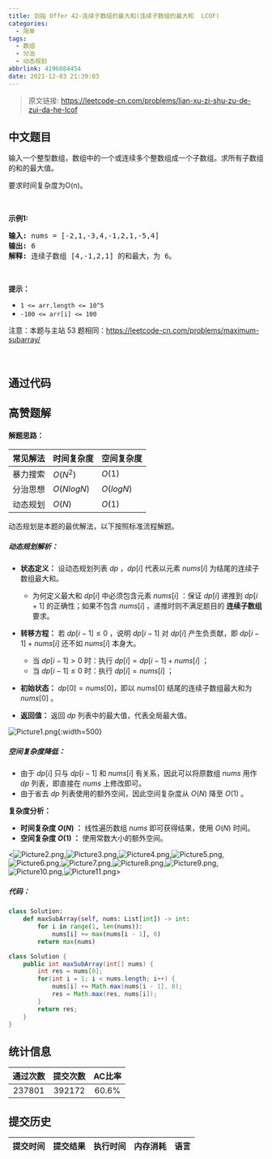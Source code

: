 ```yaml
---
title: 剑指 Offer 42-连续子数组的最大和(连续子数组的最大和  LCOF)
categories:
  - 简单
tags:
  - 数组
  - 分治
  - 动态规划
abbrlink: 4196084454
date: 2021-12-03 21:39:03
---
```


> 原文链接: https://leetcode-cn.com/problems/lian-xu-zi-shu-zu-de-zui-da-he-lcof




## 中文题目
<div><p>输入一个整型数组，数组中的一个或连续多个整数组成一个子数组。求所有子数组的和的最大值。</p>

<p>要求时间复杂度为O(n)。</p>

<p>&nbsp;</p>

<p><strong>示例1:</strong></p>

<pre><strong>输入:</strong> nums = [-2,1,-3,4,-1,2,1,-5,4]
<strong>输出:</strong> 6
<strong>解释:</strong>&nbsp;连续子数组&nbsp;[4,-1,2,1] 的和最大，为&nbsp;6。</pre>

<p>&nbsp;</p>

<p><strong>提示：</strong></p>

<ul>
	<li><code>1 &lt;=&nbsp;arr.length &lt;= 10^5</code></li>
	<li><code>-100 &lt;= arr[i] &lt;= 100</code></li>
</ul>

<p>注意：本题与主站 53 题相同：<a href="https://leetcode-cn.com/problems/maximum-subarray/">https://leetcode-cn.com/problems/maximum-subarray/</a></p>

<p>&nbsp;</p>
</div>

## 通过代码
<RecoDemo>
</RecoDemo>


## 高赞题解
#### 解题思路：

| 常见解法 | 时间复杂度 | 空间复杂度 |
| -------- | ---------- | ---------- |
| 暴力搜索 | $O(N^2)$   | $O(1)$     |
| 分治思想 | $O(NlogN)$ | $O(logN)$  |
| 动态规划 | $O(N)$     | $O(1)$     |

动态规划是本题的最优解法，以下按照标准流程解题。

##### 动态规划解析：

- **状态定义：** 设动态规划列表 $dp$ ，$dp[i]$ 代表以元素 $nums[i]$ 为结尾的连续子数组最大和。
  - 为何定义最大和 $dp[i]$ 中必须包含元素 $nums[i]$ ：保证 $dp[i]$ 递推到 $dp[i+1]$ 的正确性；如果不包含 $nums[i]$ ，递推时则不满足题目的 **连续子数组** 要求。

- **转移方程：** 若 $dp[i-1] \leq 0$ ，说明 $dp[i - 1]$ 对 $dp[i]$ 产生负贡献，即 $dp[i-1] + nums[i]$ 还不如 $nums[i]$ 本身大。
  - 当 $dp[i - 1] > 0$ 时：执行 $dp[i] = dp[i-1] + nums[i]$ ；
  - 当 $dp[i - 1] \leq 0$ 时：执行 $dp[i] = nums[i]$ ；

- **初始状态：** $dp[0] = nums[0]$，即以 $nums[0]$ 结尾的连续子数组最大和为 $nums[0]$ 。

- **返回值：** 返回 $dp$ 列表中的最大值，代表全局最大值。

![Picture1.png](../images/lian-xu-zi-shu-zu-de-zui-da-he-lcof-0.png){:width=500}

##### 空间复杂度降低：

- 由于 $dp[i]$ 只与 $dp[i-1]$ 和 $nums[i]$ 有关系，因此可以将原数组 $nums$ 用作 $dp$ 列表，即直接在 $nums$ 上修改即可。
- 由于省去 $dp$ 列表使用的额外空间，因此空间复杂度从 $O(N)$ 降至 $O(1)$ 。 

**复杂度分析：**

- **时间复杂度 $O(N)$ ：** 线性遍历数组 $nums$ 即可获得结果，使用 $O(N)$ 时间。
- **空间复杂度 $O(1)$ ：** 使用常数大小的额外空间。

<![Picture2.png](../images/lian-xu-zi-shu-zu-de-zui-da-he-lcof-1.png),![Picture3.png](../images/lian-xu-zi-shu-zu-de-zui-da-he-lcof-2.png),![Picture4.png](../images/lian-xu-zi-shu-zu-de-zui-da-he-lcof-3.png),![Picture5.png](../images/lian-xu-zi-shu-zu-de-zui-da-he-lcof-4.png),![Picture6.png](../images/lian-xu-zi-shu-zu-de-zui-da-he-lcof-5.png),![Picture7.png](../images/lian-xu-zi-shu-zu-de-zui-da-he-lcof-6.png),![Picture8.png](../images/lian-xu-zi-shu-zu-de-zui-da-he-lcof-7.png),![Picture9.png](../images/lian-xu-zi-shu-zu-de-zui-da-he-lcof-8.png),![Picture10.png](../images/lian-xu-zi-shu-zu-de-zui-da-he-lcof-9.png),![Picture11.png](../images/lian-xu-zi-shu-zu-de-zui-da-he-lcof-10.png)>

##### 代码：

```python []
class Solution:
    def maxSubArray(self, nums: List[int]) -> int:
        for i in range(1, len(nums)):
            nums[i] += max(nums[i - 1], 0)
        return max(nums)
```

```java []
class Solution {
    public int maxSubArray(int[] nums) {
        int res = nums[0];
        for(int i = 1; i < nums.length; i++) {
            nums[i] += Math.max(nums[i - 1], 0);
            res = Math.max(res, nums[i]);
        }
        return res;
    }
}
```

## 统计信息
| 通过次数 | 提交次数 | AC比率 |
| :------: | :------: | :------: |
|    237801    |    392172    |   60.6%   |

## 提交历史
| 提交时间 | 提交结果 | 执行时间 |  内存消耗  | 语言 |
| :------: | :------: | :------: | :--------: | :--------: |
